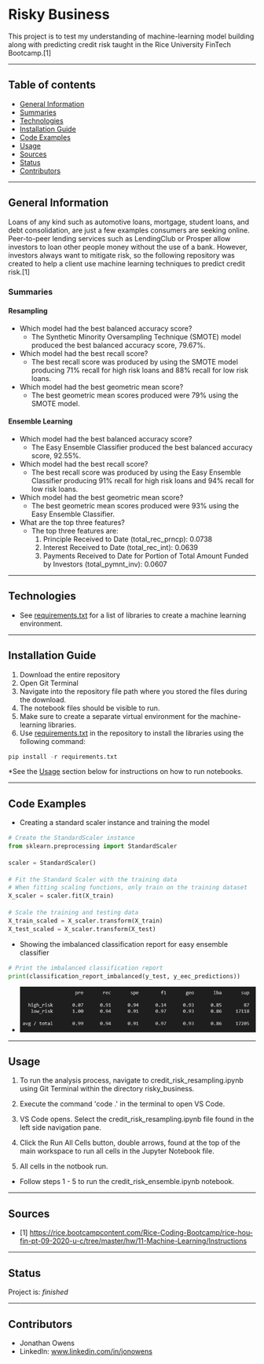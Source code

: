 # Risky Business
This project is to test my understanding of machine-learning model building along with predicting credit risk taught in the Rice University FinTech Bootcamp.[1]

---

## Table of contents
* [General Information](#general-information)
* [Summaries](#summaries)
* [Technologies](#technologies)
* [Installation Guide](#installation-guide)
* [Code Examples](#code-examples)
* [Usage](#usage)
* [Sources](#sources)
* [Status](#status)
* [Contributors](#contributors)

---

## General Information
Loans of any kind such as automotive loans, mortgage, student loans, and debt consolidation, are just a few examples consumers are seeking online.  Peer-to-peer lending services such as LendingClub or Prosper allow investors to loan other people money without the use of a bank. However, investors always want to mitigate risk, so the following repository was created to help a client use machine learning techniques to predict credit risk.[1]

### Summaries

#### Resampling
* Which model had the best balanced accuracy score?
    * The Synthetic Minority Oversampling Technique (SMOTE) model produced the best balanced accuracy score, 79.67%.
* Which model had the best recall score?
    * The best recall score was produced by using the SMOTE model producing 71% recall for high risk loans and 88% recall for low risk loans.
* Which model had the best geometric mean score?
    * The best geometric mean scores produced were 79% using the SMOTE model.

#### Ensemble Learning
* Which model had the best balanced accuracy score?
    * The Easy Ensemble Classifier produced the best balanced accuracy score, 92.55%.
* Which model had the best recall score?
    * The best recall score was produced by using the Easy Ensemble Classifier producing 91% recall for high risk loans and 94% recall for low risk loans.
* Which model had the best geometric mean score?
    * The best geometric mean scores produced were 93% using the Easy Ensemble Classifier.
* What are the top three features?
    * The top three features are:
        1. Principle Received to Date (total_rec_prncp): 0.0738
        2. Interest Received to Date (total_rec_int): 0.0639
        3. Payments Received to Date for Portion of Total Amount Funded by Investors (total_pymnt_inv): 0.0607

---

## Technologies

* See [requirements.txt](./resources/requirements.txt) for a list of libraries to create a machine learning environment.

---

## Installation Guide

1. Download the entire repository
2. Open Git Terminal
3. Navigate into the repository file path where you stored the files during the download.
4. The notebook files should be visible to run.
5. Make sure to create a separate virtual environment for the machine-learning libraries.
6. Use [requirements.txt](./resources/requirements.txt) in the repository to install the libraries using the following command:

``` python
pip install -r requirements.txt
```

*See the [Usage](#usage) section below for instructions on how to run notebooks.

---

## Code Examples

* Creating a standard scaler instance and training the model

``` python
# Create the StandardScaler instance
from sklearn.preprocessing import StandardScaler

scaler = StandardScaler()

# Fit the Standard Scaler with the training data
# When fitting scaling functions, only train on the training dataset
X_scaler = scaler.fit(X_train)

# Scale the training and testing data
X_train_scaled = X_scaler.transform(X_train)
X_test_scaled = X_scaler.transform(X_test)
```

* Showing the imbalanced classification report for easy ensemble classifier

``` python
# Print the imbalanced classification report
print(classification_report_imbalanced(y_test, y_eec_predictions))
```

* ![Easy Ensemble Classifier - Classification Report](./images/easy_ensemble_classifier_imbalanced_classification_report.png)

---

## Usage

1. To run the analysis process, navigate to credit_risk_resampling.ipynb using Git Terminal within the directory risky_business.

2. Execute the command 'code .' in the terminal to open VS Code.

3. VS Code opens.  Select the credit_risk_resampling.ipynb file found in the left side navigation pane.

4. Click the Run All Cells button, double arrows, found at the top of the main workspace to run all cells in the Jupyter Notebook file.

5. All cells in the notbook run.

* Follow steps 1 - 5 to run the credit_risk_ensemble.ipynb notebook.

---

## Sources

- [1] https://rice.bootcampcontent.com/Rice-Coding-Bootcamp/rice-hou-fin-pt-09-2020-u-c/tree/master/hw/11-Machine-Learning/Instructions

---

## Status

Project is: _finished_

---

## Contributors

* Jonathan Owens
* LinkedIn: www.linkedin.com/in/jonowens
